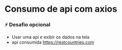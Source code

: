 # Consumo de api com axios

### ⚡ Desafio opcional
- Usar uma api e exibir os dados na tela
- api consumida <a>https://restcountries.com</a>
